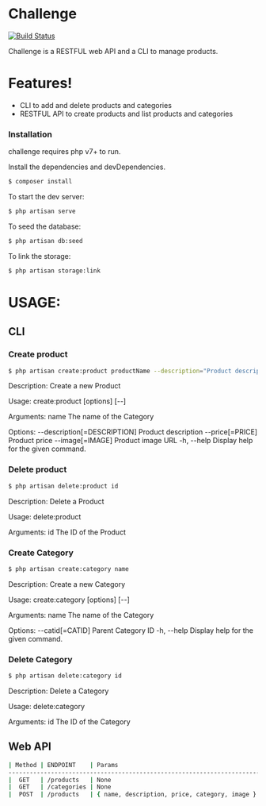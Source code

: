 # Challenge

[![Build Status](https://travis-ci.org/joemccann/dillinger.svg?branch=master)](https://travis-ci.org/joemccann/dillinger)

Challenge is a RESTFUL web API and a CLI to manage products.

# Features!

  - CLI to add and delete products and categories
  - RESTFUL API to create products and list products and categories

### Installation

challenge requires php v7+ to run.

Install the dependencies and devDependencies.

```sh
$ composer install
```

To start the dev server:

```sh
$ php artisan serve
```

To seed the database:

```sh
$ php artisan db:seed
```

To link the storage:

```sh
$ php artisan storage:link
```

# USAGE:

## CLI

### Create product
```sh
$ php artisan create:product productName --description="Product description" --price=10 --image="image/file/name.ext"
```
Description:
  Create a new Product

Usage:
  create:product [options] [--] <name>

Arguments:
  name                             The name of the Category

Options:
      --description[=DESCRIPTION]  Product description
      --price[=PRICE]              Product price
      --image[=IMAGE]              Product image URL
      -h, --help                   Display help for the given command.
      
### Delete product

```sh
$ php artisan delete:product id
```
Description:
  Delete a Product

Usage:
  delete:product <id>

Arguments:
  id                    The ID of the Product

### Create Category

```sh
$ php artisan create:category name
```

Description:
  Create a new Category

Usage:
  create:category [options] [--] <name>

Arguments:
  name                  The name of the Category

Options:
      --catid[=CATID]   Parent Category ID
        -h, --help      Display help for the given command.
      
### Delete Category

```sh
$ php artisan delete:category id
```
Description:
  Delete a Category

Usage:
  delete:category <id>

Arguments:
  id                    The ID of the Category

## Web API

```sh
| Method | ENDPOINT    | Params                                        |
-------------------------------------------------------------------------
|  GET   | /products   | None                                          |
|  GET   | /categories | None                                          |
|  POST  | /products   | { name, description, price, category, image } |
```

